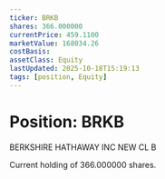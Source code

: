 ```yaml
---
ticker: BRKB
shares: 366.000000
currentPrice: 459.1100
marketValue: 168034.26
costBasis: 
assetClass: Equity
lastUpdated: 2025-10-18T15:19:13
tags: [position, Equity]
---
```


# Position: BRKB

BERKSHIRE HATHAWAY INC NEW CL B

Current holding of 366.000000 shares.
